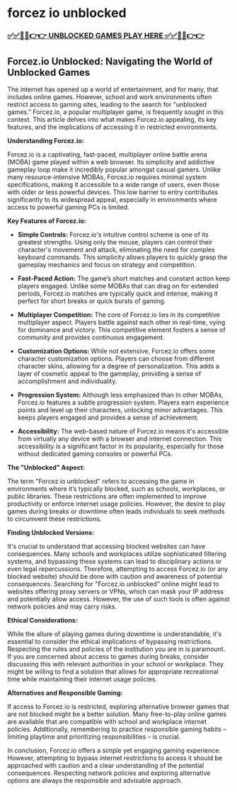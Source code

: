 # forcez io unblocked

### [✅✅🔴🔴👉👉 UNBLOCKED GAMES PLAY HERE ✅✅🔴🔴👉👉](https://topstoryindia.com)

## Forcez.io Unblocked: Navigating the World of Unblocked Games

The internet has opened up a world of entertainment, and for many, that includes online games.  However, school and work environments often restrict access to gaming sites, leading to the search for "unblocked games."  Forcez.io, a popular multiplayer game, is frequently sought in this context.  This article delves into what makes Forcez.io appealing, its key features, and the implications of accessing it in restricted environments.

**Understanding Forcez.io:**

Forcez.io is a captivating, fast-paced, multiplayer online battle arena (MOBA) game played within a web browser.  Its simplicity and addictive gameplay loop make it incredibly popular amongst casual gamers.  Unlike many resource-intensive MOBAs, Forcez.io requires minimal system specifications, making it accessible to a wide range of users, even those with older or less powerful devices.  This low barrier to entry contributes significantly to its widespread appeal, especially in environments where access to powerful gaming PCs is limited.

**Key Features of Forcez.io:**

* **Simple Controls:**  Forcez.io's intuitive control scheme is one of its greatest strengths.  Using only the mouse, players can control their character's movement and attack, eliminating the need for complex keyboard commands. This simplicity allows players to quickly grasp the gameplay mechanics and focus on strategy and competition.

* **Fast-Paced Action:**  The game’s short matches and constant action keep players engaged.  Unlike some MOBAs that can drag on for extended periods, Forcez.io matches are typically quick and intense, making it perfect for short breaks or quick bursts of gaming.

* **Multiplayer Competition:** The core of Forcez.io lies in its competitive multiplayer aspect. Players battle against each other in real-time, vying for dominance and victory. This competitive element fosters a sense of community and provides continuous engagement.

* **Customization Options:** While not extensive, Forcez.io offers some character customization options. Players can choose from different character skins, allowing for a degree of personalization.  This adds a layer of cosmetic appeal to the gameplay, providing a sense of accomplishment and individuality.

* **Progression System:** Although less emphasized than in other MOBAs, Forcez.io features a subtle progression system.  Players earn experience points and level up their characters, unlocking minor advantages.  This keeps players engaged and provides a sense of achievement.

* **Accessibility:**  The web-based nature of Forcez.io means it's accessible from virtually any device with a browser and internet connection. This accessibility is a significant factor in its popularity, especially for those without dedicated gaming consoles or powerful PCs.

**The "Unblocked" Aspect:**

The term "Forcez.io unblocked" refers to accessing the game in environments where it’s typically blocked, such as schools, workplaces, or public libraries.  These restrictions are often implemented to improve productivity or enforce internet usage policies.  However, the desire to play games during breaks or downtime often leads individuals to seek methods to circumvent these restrictions.

**Finding Unblocked Versions:**

It's crucial to understand that accessing blocked websites can have consequences.  Many schools and workplaces utilize sophisticated filtering systems, and bypassing these systems can lead to disciplinary actions or even legal repercussions.  Therefore, attempting to access Forcez.io (or any blocked website) should be done with caution and awareness of potential consequences.  Searching for "Forcez.io unblocked" online might lead to websites offering proxy servers or VPNs, which can mask your IP address and potentially allow access.  However, the use of such tools is often against network policies and may carry risks.

**Ethical Considerations:**

While the allure of playing games during downtime is understandable, it's essential to consider the ethical implications of bypassing restrictions.  Respecting the rules and policies of the institution you are in is paramount.  If you are concerned about access to games during breaks, consider discussing this with relevant authorities in your school or workplace. They might be willing to find a solution that allows for appropriate recreational time while maintaining their internet usage policies.


**Alternatives and Responsible Gaming:**

If access to Forcez.io is restricted, exploring alternative browser games that are not blocked might be a better solution.  Many free-to-play online games are available that are compatible with school and workplace internet policies.  Additionally, remembering to practice responsible gaming habits – limiting playtime and prioritizing responsibilities – is crucial.

In conclusion, Forcez.io offers a simple yet engaging gaming experience.  However, attempting to bypass internet restrictions to access it should be approached with caution and a clear understanding of the potential consequences.  Respecting network policies and exploring alternative options are always the responsible and advisable approach.
